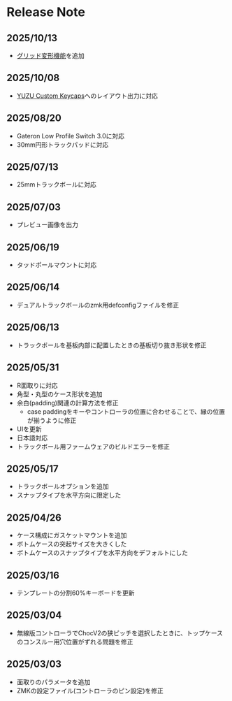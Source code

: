 
# Release Note

## 2025/10/13

* [グリッド変形機能](/manual/GridDeformation.md)を追加

## 2025/10/08

* [YUZU Custom Keycaps](https://yuzukeycaps.com?aff=autokdk)へのレイアウト出力に対応

## 2025/08/20

* Gateron Low Profile Switch 3.0に対応
* 30mm円形トラックパッドに対応

## 2025/07/13

* 25mmトラックボールに対応

## 2025/07/03

* プレビュー画像を出力

## 2025/06/19

* タッドポールマウントに対応

## 2025/06/14

* デュアルトラックボールのzmk用defconfigファイルを修正

## 2025/06/13

* トラックボールを基板内部に配置したときの基板切り抜き形状を修正

## 2025/05/31

* R面取りに対応
* 角型・丸型のケース形状を追加
* 余白(padding)関連の計算方法を修正
  * case paddingをキーやコントローラの位置に合わせることで、縁の位置が揃うように修正
* UIを更新
* 日本語対応
* トラックボール用ファームウェアのビルドエラーを修正

## 2025/05/17

* トラックボールオプションを追加
* スナップタイプを水平方向に限定した

## 2025/04/26

* ケース構成にガスケットマウントを追加
* ボトムケースの突起サイズを大きくした
* ボトムケースのスナップタイプを水平方向をデフォルトにした

## 2025/03/16

* テンプレートの分割60%キーボードを更新

## 2025/03/04

* 無線版コントローラでChocV2の狭ピッチを選択したときに、トップケースのコンスルー用穴位置がずれる問題を修正

## 2025/03/03

* 面取りのパラメータを追加
* ZMKの設定ファイル(コントローラのピン設定)を修正
